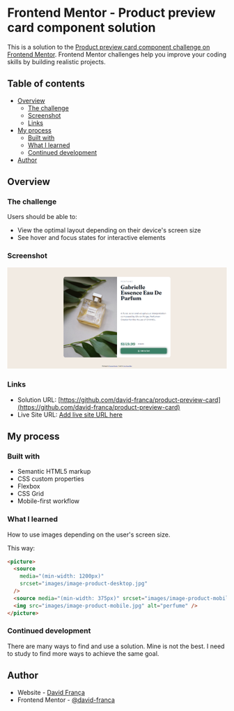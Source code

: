# Frontend Mentor - Product preview card component solution

This is a solution to the [Product preview card component challenge on Frontend Mentor](https://www.frontendmentor.io/challenges/product-preview-card-component-GO7UmttRfa). Frontend Mentor challenges help you improve your coding skills by building realistic projects.

## Table of contents

- [Overview](#overview)
  - [The challenge](#the-challenge)
  - [Screenshot](#screenshot)
  - [Links](#links)
- [My process](#my-process)
  - [Built with](#built-with)
  - [What I learned](#what-i-learned)
  - [Continued development](#continued-development)
- [Author](#author)

## Overview

### The challenge

Users should be able to:

- View the optimal layout depending on their device's screen size
- See hover and focus states for interactive elements

### Screenshot

![](./screenshot.png)

### Links

- Solution URL: [https://github.com/david-franca/product-preview-card](https://github.com/david-franca/product-preview-card)
- Live Site URL: [Add live site URL here](https://your-live-site-url.com)

## My process

### Built with

- Semantic HTML5 markup
- CSS custom properties
- Flexbox
- CSS Grid
- Mobile-first workflow

### What I learned

How to use images depending on the user's screen size.

This way:

```html
<picture>
  <source
    media="(min-width: 1200px)"
    srcset="images/image-product-desktop.jpg"
  />
  <source media="(min-width: 375px)" srcset="images/image-product-mobile.jpg" />
  <img src="images/image-product-mobile.jpg" alt="perfume" />
</picture>
```

### Continued development

There are many ways to find and use a solution. Mine is not the best. I need to study to find more ways to achieve the same goal.

## Author

- Website - [David França](https://davidfranca.vercel.app/)
- Frontend Mentor - [@david-franca](https://www.frontendmentor.io/profile/david-franca)
